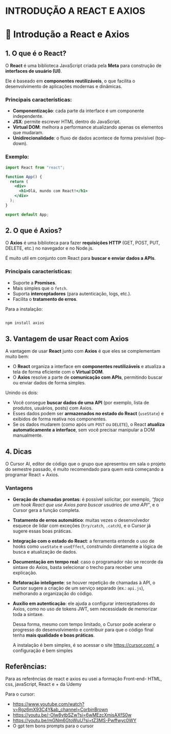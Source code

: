 # INTRODUÇÃO A REACT E AXIOS

# 📘 Introdução a React e Axios

## 1. O que é o React?

O **React** é uma biblioteca JavaScript criada pela **Meta** para construção de **interfaces de usuário (UI)**.

Ele é baseado em **componentes reutilizáveis**, o que facilita o desenvolvimento de aplicações modernas e dinâmicas.

### Principais características:

- **Componentização**: cada parte da interface é um componente independente.
- **JSX**: permite escrever HTML dentro do JavaScript.
- **Virtual DOM**: melhora a performance atualizando apenas os elementos que mudaram.
- **Unidirecionalidade**: o fluxo de dados acontece de forma previsível (top-down).

### Exemplo:

```jsx
import React from "react";

function App() {
  return (
    <div>
      <h1>Olá, mundo com React!</h1>
    </div>
  );
}

export default App;

```

## 2. O que é Axios?

O **Axios** é uma biblioteca para fazer **requisições HTTP** (GET, POST, PUT, DELETE, etc.) no navegador e no Node.js.

É muito util em conjunto com React para **buscar e enviar dados a APIs**.

### Principais características:

- Suporte a **Promises**.
- Mais simples que o `fetch`.
- Suporta **interceptadores** (para autenticação, logs, etc.).
- Facilita o **tratamento de erros**.

Para a instalação:

```bash

npm install axios

```

## 3. Vantagem de usar React com Axios

A vantagem de usar **React** junto com **Axios** é que eles se complementam muito bem:

- O **React** organiza a interface em **componentes reutilizáveis** e atualiza a tela de forma eficiente com o **Virtual DOM**.
- O **Axios** resolve a parte de **comunicação com APIs**, permitindo buscar ou enviar dados de forma simples.

Unindo os dois:

- Você consegue **buscar dados de uma API** (por exemplo, lista de produtos, usuários, posts) com Axios.
- Esses dados podem ser **armazenados no estado do React** (`useState`) e exibidos de forma reativa nos componentes.
- Se os dados mudarem (como após um `POST` ou `DELETE`), o React **atualiza automaticamente a interface**, sem você precisar manipular a DOM manualmente.

## 4. Dicas

O Cursor AI, editor de código que o grupo que apresentou em sala o projeto do semestre passado, é muito recomendado para quem está começando a programar React + Axios.

### Vantagens

- **Geração de chamadas prontas**: é possível solicitar, por exemplo, *“faça um hook React que use Axios para buscar usuários de uma API”*, e o Cursor gera a função completa.
- **Tratamento de erros automático**: muitas vezes o desenvolvedor esquece de lidar com exceções (`try/catch`, `.catch`), e o Cursor já sugere essas boas práticas.
- **Integração com o estado do React**: a ferramenta entende o uso de hooks como `useState` e `useEffect`, construindo diretamente a lógica de busca e atualização de dados.
- **Documentação em tempo real**: caso o programador não se recorde da sintaxe do Axios, basta selecionar o trecho para receber uma explicação.
- **Refatoração inteligente**: se houver repetição de chamadas à API, o Cursor sugere a criação de um serviço separado (ex.: `api.js`), melhorando a organização do código.
- **Auxílio em autenticação**: ele ajuda a configurar interceptadores do Axios, como no uso de tokens JWT, sem necessidade de memorizar toda a sintaxe.
    
    Dessa forma, mesmo com tempo limitado, o Cursor pode acelerar o progresso do desenvolvimento e contribuir para que o código final tenha **mais qualidade e boas práticas**.
    
    A instalação é bem simples, é so acessar o site https://cursor.com/, a configuração é bem simples
    

## Referências:

Para as referências de react e axios eu usei a formação Front-end- HTML, css, javaScript, React e + da Udemy

Para o cursor:

- https://www.youtube.com/watch?v=Rgz6mX93C4Y&ab_channel=CorbinBrown
- https://youtu.be/-Olw8ytbSZw?si=6wMEzcXmisAXfS0w
- https://youtu.be/mGNm6GtoWuU?si=tZ3MS-Pwffwyc0WY
- O gpt tem bons prompts para o cursor
